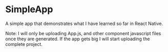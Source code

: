 # SimpleApp
A simple app that demonstrates what I have learned so far in React Native.

Note: I will only be uploading App.js, and other component javascript files once they are generated. 
If the app gets big I will start uploading the complete project.
